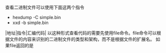 查看二进制文件可以使用下面这两个指令
- hexdump -C simple.bin
- xxd -b simple.bin

|地址|指令|汇编代码|
以这种形式查看代码的需要先使用file命令。file命令可以根据文件的内容来识别的二进制文件的类型和架构，而不是根据文件的扩展名。
如果file返回的是
